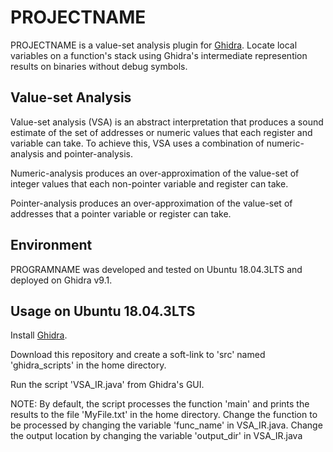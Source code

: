 # PROJECTNAME

PROJECTNAME is a value-set analysis plugin for [Ghidra][ghidra]. Locate local variables on a function's stack using Ghidra's intermediate represention results on binaries without debug symbols.
  
## Value-set Analysis

Value-set analysis (VSA) is an abstract interpretation that produces a sound estimate of the set of addresses or numeric values that each register and variable can take. To achieve this, VSA uses a combination of numeric-analysis and pointer-analysis.

Numeric-analysis produces an over-approximation of the value-set of integer values that each non-pointer variable and register can take.

Pointer-analysis produces an over-approximation of the value-set of addresses that a pointer variable or register can take.

## Environment

PROGRAMNAME was developed and tested on Ubuntu 18.04.3LTS and deployed on Ghidra v9.1.

## Usage on Ubuntu 18.04.3LTS

Install [Ghidra][ghidra].

Download this repository and create a soft-link to 'src' named 'ghidra_scripts' in the home directory.

Run the script 'VSA_IR.java' from Ghidra's GUI.

NOTE: By default, the script processes the function 'main' and prints the results to the file 'MyFile.txt' in the home directory. Change the function to be processed by changing the variable 'func_name' in VSA_IR.java. Change the output location by changing the variable 'output_dir' in VSA_IR.java

[ghidra]: https://github.com/NationalSecurityAgency/ghidra

